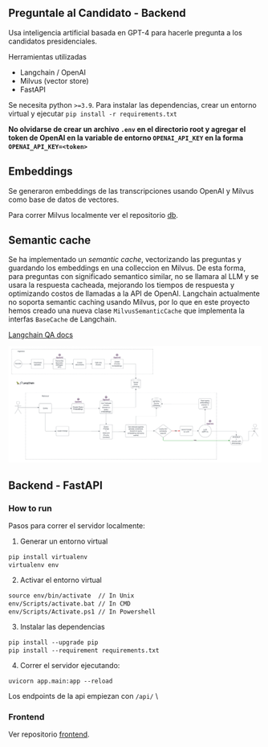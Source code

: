 ## Preguntale al Candidato - Backend

Usa inteligencia artificial basada en GPT-4 para hacerle pregunta a los candidatos presidenciales.

Herramientas utilizadas
* Langchain / OpenAI
* Milvus (vector store)
* FastAPI

Se necesita python `>=3.9`. Para instalar las dependencias, crear un entorno virtual y ejecutar `pip install -r requirements.txt`

**No olvidarse de crear un archivo `.env` en el directorio root y agregar el token de OpenAI en la variable de entorno `OPENAI_API_KEY` en la forma `OPENAI_API_KEY=<token>`**

## Embeddings

Se generaron embeddings de las transcripciones usando OpenAI y Milvus como base de datos de vectores.

Para correr Milvus localmente ver el repositorio [db](https://github.com/preguntale-al-candidato/db).

## Semantic cache

Se ha implementado un *semantic cache*, vectorizando las preguntas y guardando los embeddings en una colleccion en Milvus. De esta forma, para preguntas con significado semantico similar, no se llamara al LLM y se usara la respuesta cacheada, mejorando los tiempos de respuesta y optimizando costos de llamadas a la API de OpenAI.
Langchain actualmente no soporta semantic caching usando Milvus, por lo que en este proyecto hemos creado una nueva clase `MilvusSemanticCache` que implementa la interfas `BaseCache` de Langchain.

[Langchain QA docs](https://python.langchain.com/docs/use_cases/question_answering/)

![My Image](images/architectureCaching.png)

## Backend - FastAPI

### How to run

Pasos para correr el servidor localmente:

1. Generar un entorno virtual
```
pip install virtualenv
virtualenv env
```

2. Activar el entorno virtual
```
source env/bin/activate  // In Unix
env/Scripts/activate.bat // In CMD
env/Scripts/Activate.ps1 // In Powershell
```

3. Instalar las dependencias
```
pip install --upgrade pip
pip install --requirement requirements.txt
```

4. Correr el servidor ejecutando:
```
uvicorn app.main:app --reload
```
Los endpoints de la api empiezan con `/api/` \

### Frontend

Ver repositorio [frontend](https://github.com/preguntale-al-candidato/frontend).
